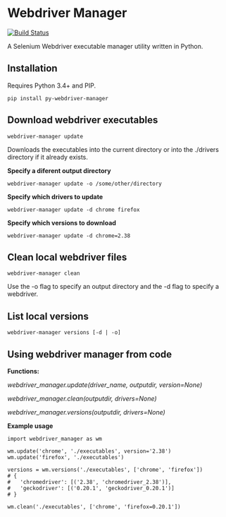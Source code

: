 Webdriver Manager
==================================================
[![Build Status](https://travis-ci.org/lucianopuccio/webdriver-manager.svg?branch=master)](https://travis-ci.org/lucianopuccio/webdriver-manager)


A Selenium Webdriver executable manager utility written in Python.

Installation
---------------

Requires Python 3.4+ and PIP.
```
pip install py-webdriver-manager
```

Download webdriver executables
---------------

```
webdriver-manager update
```

Downloads the executables into the current directory or into the ./drivers directory if it already exists.

**Specify a diferent output directory**

```
webdriver-manager update -o /some/other/directory
```

**Specify which drivers to update**

```
webdriver-manager update -d chrome firefox
```

**Specify which versions to download**

```
webdriver-manager update -d chrome=2.38
```

Clean local webdriver files
---------------

```
webdriver-manager clean
```

Use the -o flag to specify an output directory and the -d flag to specify a webdriver.

List local versions
---------------

```
webdriver-manager versions [-d | -o] 
```

Using webdriver manager from code
---------------

**Functions:**

*webdriver_manager.update(driver_name, outputdir, version=None)*

*webdriver_manager.clean(outputdir, drivers=None)*

*webdriver_manager.versions(outputdir, drivers=None)*


**Example usage**

```
import webdriver_manager as wm

wm.update('chrome', './executables', version='2.38')
wm.update('firefox', './executables')

versions = wm.versions('./executables', ['chrome', 'firefox'])
# {
#   'chromedriver': [('2.38', 'chromedriver_2.38')],
#   'geckodriver': [('0.20.1', 'geckodriver_0.20.1')]
# }

wm.clean('./executables', ['chrome', 'firefox=0.20.1'])
```
